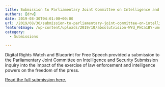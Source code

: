 ```yaml
---
title: Submission to Parliamentary Joint Committee on Intelligence and Security Submission inquiry into the impact of the exercise of law enforcement and intelligence powers on the freedom of the press
authors: [drw]
date: 2019-08-30T04:01:00+00:00
url: /2019/08/30/submission-to-parliamentary-joint-committee-on-intelligence-and-security-submission-inquiry-into-the-impact-of-the-exercise-of-law-enforcement-and-intelligence-powers-on-the-freedom-of-the-press/
featureImage: /wp-content/uploads/2019/10/absolutvision-WYd_PkCa1BY-unsplash-scaled.jpg
category:
  - Submissions

---
```

Digital Rights Watch and Blueprint for Free Speech provided a submission to the Parliamentary Joint Committee on Intelligence and Security Submission inquiry into the impact of the exercise of law enforcement and intelligence powers on the freedom of the press.

[Read the full submission here.][1]

 [1]: /wp-content/uploads/2020/01/Blueprint-DRW-Submission-to-PJCIS.pdf
